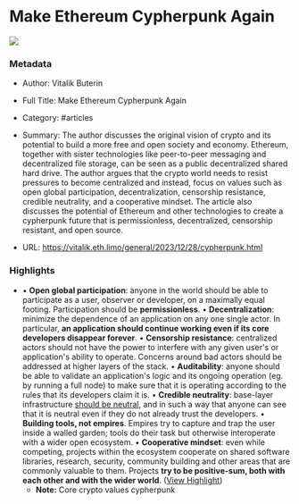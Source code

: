 # Make Ethereum Cypherpunk Again

![](http://vitalik.ca/images/icon.png)

### Metadata

- Author: Vitalik Buterin
- Full Title: Make Ethereum Cypherpunk Again
- Category: #articles

- Summary: The author discusses the original vision of crypto and its potential to build a more free and open society and economy. Ethereum, together with sister technologies like peer-to-peer messaging and decentralized file storage, can be seen as a public decentralized shared hard drive. The author argues that the crypto world needs to resist pressures to become centralized and instead, focus on values such as open global participation, decentralization, censorship resistance, credible neutrality, and a cooperative mindset. The article also discusses the potential of Ethereum and other technologies to create a cypherpunk future that is permissionless, decentralized, censorship resistant, and open source. 

- URL: https://vitalik.eth.limo/general/2023/12/28/cypherpunk.html

### Highlights

- • **Open global participation**: anyone in the world should be able to participate as a user, observer or developer, on a maximally equal footing. Participation should be **permissionless**.
  • **Decentralization**: minimize the dependence of an application on any one single actor. In particular, **an application should continue working even if its core developers disappear forever**.
  • **Censorship resistance**: centralized actors should not have the power to interfere with any given user's or application's ability to operate. Concerns around bad actors should be addressed at higher layers of the stack.
  • **Auditability**: anyone should be able to validate an application's logic and its ongoing operation (eg. by running a full node) to make sure that it is operating according to the rules that its developers claim it is.
  • **Credible neutrality**: base-layer infrastructure [should be neutral](https://nakamoto.com/credible-neutrality/), and in such a way that anyone can see that it is neutral even if they do not already trust the developers.
  • **Building tools, not empires**. Empires try to capture and trap the user inside a walled garden; tools do their task but otherwise interoperate with a wider open ecosystem.
  • **Cooperative mindset**: even while competing, projects within the ecosystem cooperate on shared software libraries, research, security, community building and other areas that are commonly valuable to them. Projects **try to be positive-sum, both with each other and with the wider world**. ([View Highlight](https://read.readwise.io/read/01hkk1bd9fp5tejqtvjwrtpjbk))
    - **Note:** Core crypto values cypherpunk
